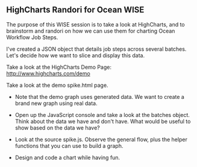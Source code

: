 HighCharts Randori for Ocean WISE
-----
The purpose of this WISE session is to take a look at HighCharts, and to brainstorm and randori on how we can use them for charting Ocean Workflow Job Steps.

I've created a JSON object that details job steps across several batches.  Let's decide how we want to slice and display this data.

Take a look at the HighCharts Demo Page:  http://www.highcharts.com/demo

Take a look at the demo spike.html page.
  - Note that the demo graph uses generated data.  We want to create a brand new graph using real data.
  - Open up the JavaScript console and take a look at the batches object.  Think about the data we have and don't have.  What would be useful to show based on the data we have?
  
  - Look at the source spike.js.  Observe the general flow, plus the helper functions that you can use to build a graph.
  
  - Design and code a chart while having fun.